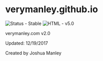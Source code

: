 # verymanley.github.io

![Status - Stable](https://img.shields.io/badge/Status-Stable-blue.svg)
![HTML - v5.0](https://img.shields.io/badge/html-v5.0-blue.svg)

verymanley.com v2.0

Updated: 12/19/2017

Created by Joshua Manley



